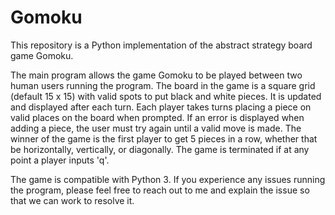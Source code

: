 # Gomoku
This repository is a Python implementation of the abstract strategy board game Gomoku.

The main program allows the game Gomoku to be played between two human users running the program. The board in the game is a square grid (default 15 x 15) with valid spots to put black and white pieces. It is updated and displayed after each turn. Each player takes turns placing a piece on valid places on the board when prompted. If an error is displayed when adding a piece, the user must try again until a valid move is made. The winner of the game is the first player to get 5 pieces in a row, whether that be horizontally, vertically, or diagonally. The game is terminated if at any point a player inputs 'q'.  

The game is compatible with Python 3. If you experience any issues running the program, please feel free to reach out to me and explain the issue so that we can work to resolve it.

